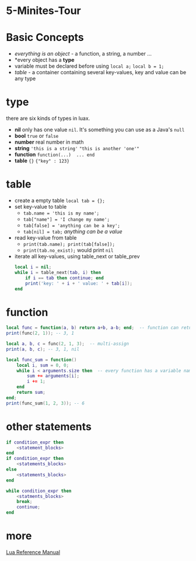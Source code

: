 # 5-Minites-Tour


# Basic Concepts

+ *everything is an object* - a function, a string, a number ...
+ *every object has a **type**
+ variable must be declared before using  `local a;` `local b = 1;`
+ *table* - a container containing several key-values, key and value can be any type


# type

  there are six kinds of types in luax.

 + **nil**  only has one value `nil`. It's something you can use as a Java's `null`
 + **bool**  `true` or `false`
 + **number**  real number in math
 + **string**  `'this is a string'`  `"this is another 'one'"`
 + **function**  `function(...)  ... end`
 + **table**  `{}`  `{"key" : 123}`


# table

 + create a empty table `local tab = {};`
 + set key-value to table
    - `tab.name = 'this is my name';`
    - `tab["name"] = 'I change my name';`
    - `tab[false] = 'anything can be a key';`
    - `tab[nil] = tab;` *anything can be a value*
 + read key-value from table
    - `print(tab.name); print(tab[false]);`
    - `print(tab.no_exist);` would print `nil`
 + iterate all key-values, using table_next or table_prev
    ```lua
    local i = nil;
    while i = table_next(tab, i) then
        if i == tab then continue; end
        print('key: ' + i + ' value: ' + tab[i]);
    end
    ```


# function

```lua
local func = function(a, b) return a+b, a-b; end;  -- function can return several values
print(func(2, 1)); -- 3, 1

local a, b, c = func(2, 1, 3);  -- multi-assign
print(a, b, c); -- 3, 1, nil

local func_sum = function()
    local i, sum = 0, 0;
    while i < arguments.size then  -- every function has a variable named arguments
        sum += arguments[i];
        i += 1;
    end
    return sum;
end;
print(func_sum(1, 2, 3)); -- 6
```


# other statements

```lua
if condition_expr then
    <statement_blocks>
end
if condition_expr then
    <statements_blocks>
else
    <statements_blocks>
end

while condition_expr then
    <statments_blocks>
    break;
    continue;
end
```


# more
[Lua Reference Manual](./luax_reference_manual.md)

